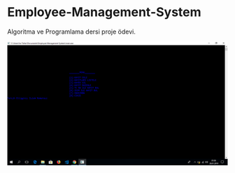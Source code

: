 # Employee-Management-System
Algoritma ve Programlama dersi proje ödevi.

![Employee-Management-System](/product.png)
